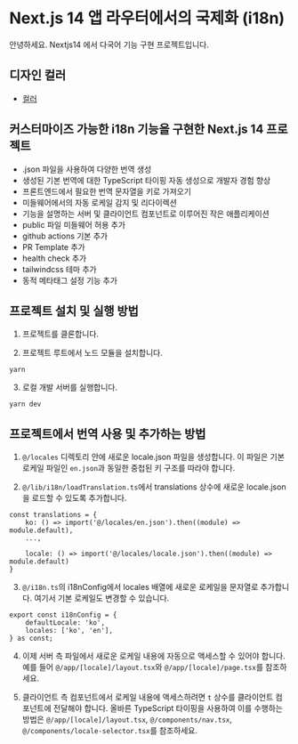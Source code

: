 # Next.js 14 앱 라우터에서의 국제화 (i18n)

안녕하세요. Nextjs14 에서 다국어 기능 구현 프로젝트입니다.

## 디자인 컬러

- [컬러](https://tailwindcss.com/docs/customizing-colors)

## 커스터마이즈 가능한 i18n 기능을 구현한 Next.js 14 프로젝트

- .json 파일을 사용하여 다양한 번역 생성
- 생성된 기본 번역에 대한 TypeScript 타이핑 자동 생성으로 개발자 경험 향상
- 프론트엔드에서 필요한 번역 문자열을 키로 가져오기
- 미들웨어에서의 자동 로케일 감지 및 리다이렉션
- 기능을 설명하는 서버 및 클라이언트 컴포넌트로 이루어진 작은 애플리케이션
- public 파일 미들웨어 허용 추가
- github actions 기본 추가
- PR Template 추가
- health check 추가
- tailwindcss 테마 추가
- 동적 메타태그 설정 기능 추가

## 프로젝트 설치 및 실행 방법

1. 프로젝트를 클론합니다.

2. 프로젝트 루트에서 노드 모듈을 설치합니다.

```
yarn
```

3. 로컬 개발 서버를 실행합니다.

```
yarn dev
```

## 프로젝트에서 번역 사용 및 추가하는 방법

1. `@/locales` 디렉토리 안에 새로운 locale.json 파일을 생성합니다. 이 파일은 기본 로케일 파일인 `en.json`과 동일한 중첩된 키 구조를 따라야 합니다.

2. `@/lib/i18n/loadTranslation.ts`에서 translations 상수에 새로운 locale.json을 로드할 수 있도록 추가합니다.

```
const translations = {
	ko: () => import('@/locales/en.json').then((module) => module.default),
	...,

	locale: () => import('@/locales/locale.json').then((module) => module.default)
}
```

3. `@/i18n.ts`의 i18nConfig에서 locales 배열에 새로운 로케일을 문자열로 추가합니다. 여기서 기본 로케일도 변경할 수 있습니다.

```
export const i18nConfig = {
	defaultLocale: 'ko',
	locales: ['ko', 'en'],
} as const;
```

4. 이제 서버 측 파일에서 새로운 로케일 내용에 자동으로 액세스할 수 있어야 합니다. 예를 들어 `@/app/[locale]/layout.tsx`와 `@/app/[locale]/page.tsx`를 참조하세요.

5. 클라이언트 측 컴포넌트에서 로케일 내용에 액세스하려면 `t` 상수를 클라이언트 컴포넌트에 전달해야 합니다. 올바른 TypeScript 타이핑을 사용하여 이를 수행하는 방법은 `@/app/[locale]/layout.tsx`, `@/components/nav.tsx`, `@/components/locale-selector.tsx`를 참조하세요.

